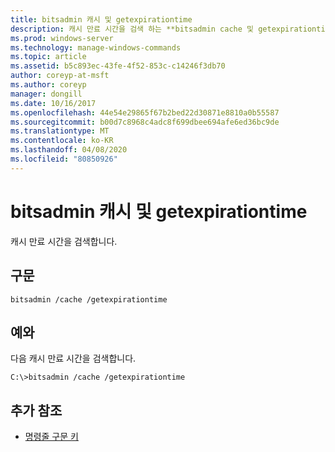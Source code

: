 ```yaml
---
title: bitsadmin 캐시 및 getexpirationtime
description: 캐시 만료 시간을 검색 하는 **bitsadmin cache 및 getexpirationtime**에 대 한 Windows 명령 항목입니다.
ms.prod: windows-server
ms.technology: manage-windows-commands
ms.topic: article
ms.assetid: b5c893ec-43fe-4f52-853c-c14246f3db70
author: coreyp-at-msft
ms.author: coreyp
manager: dongill
ms.date: 10/16/2017
ms.openlocfilehash: 44e54e29865f67b2bed22d30871e8810a0b55587
ms.sourcegitcommit: b00d7c8968c4adc8f699dbee694afe6ed36bc9de
ms.translationtype: MT
ms.contentlocale: ko-KR
ms.lasthandoff: 04/08/2020
ms.locfileid: "80850926"
---
```

# <a name="bitsadmin-cache-and-getexpirationtime"></a>bitsadmin 캐시 및 getexpirationtime

캐시 만료 시간을 검색합니다.

## <a name="syntax"></a>구문

```
bitsadmin /cache /getexpirationtime
```

## <a name="examples"></a><a name=BKMK_examples></a>예와

다음 캐시 만료 시간을 검색합니다.

```
C:\>bitsadmin /cache /getexpirationtime
```

## <a name="additional-references"></a>추가 참조

- [명령줄 구문 키](command-line-syntax-key.md)
